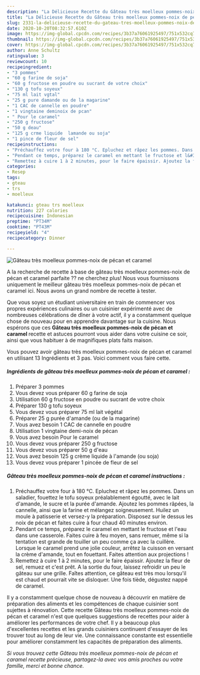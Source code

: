 ```yaml
---
description: "La Délicieuse Recette du Gâteau très moelleux pommes-noix de pécan et caramel"
title: "La Délicieuse Recette du Gâteau très moelleux pommes-noix de pécan et caramel"
slug: 2331-la-delicieuse-recette-du-gateau-tres-moelleux-pommes-noix-de-pecan-et-caramel
date: 2020-10-20T08:32:57.610Z
image: https://img-global.cpcdn.com/recipes/3b37a76061925497/751x532cq70/gateau-tres-moelleux-pommes-noix-de-pecan-et-caramel-photo-principale-de-la-recette.jpg
thumbnail: https://img-global.cpcdn.com/recipes/3b37a76061925497/751x532cq70/gateau-tres-moelleux-pommes-noix-de-pecan-et-caramel-photo-principale-de-la-recette.jpg
cover: https://img-global.cpcdn.com/recipes/3b37a76061925497/751x532cq70/gateau-tres-moelleux-pommes-noix-de-pecan-et-caramel-photo-principale-de-la-recette.jpg
author: Anne Schultz
ratingvalue: 3
reviewcount: 10
recipeingredient:
- "3 pommes"
- "60 g farine de soja"
- "60 g fructose en poudre ou sucrant de votre choix"
- "130 g tofu soyeux"
- "75 ml lait vgtal"
- "25 g pure damande ou de la magarine"
- "1 CAC de cannelle en poudre"
- "1 vingtaine deminoix de pcan"
- " Pour le caramel"
- "250 g fructose"
- "50 g deau"
- "125 g crme liquide  lamande ou soja"
- "1 pince de fleur de sel"
recipeinstructions:
- "Préchauffez votre four à 180 °C. Epluchez et râpez les pommes. Dans un saladier, fouettez le tofu soyeux préalablement égoutté, avec le lait d&#39;amande, le sucre et la purée d&#39;amande. Ajoutez les pommes râpées, la cannelle, ainsi que la farine et mélangez soigneusement. Huilez un moule à patisserie et versez-y la préparation. Disposez sur le dessus les noix de pécan et faites cuire à four chaud 40 minutes environ."
- "Pendant ce temps, préparez le caramel en mettant le fructose et l&#39;eau dans une casserole. Faites cuire à feu moyen, sans remuer, même si la tentation est grande de touiller un peu comme ça avec la cuillère. Lorsque le caramel prend une jolie couleur, arrêtez la cuisson en versant la crème d&#39;amande, tout en fouettant. Faites attention aux projections !"
- "Remettez à cuire 1 à 2 minutes, pour le faire épaissir. Ajoutez la fleur de sel, remuez et c&#39;est prêt. A la sortie du four, laissez refroidir un peu le gâteau sur une grille. Faîtes attention, ce gâteau est très mou lorsqu&#39;il est chaud et pourrait vite se disloquer. Une fois tiède, dégustez nappé de caramel."
categories:
- Resep
tags:
- gteau
- trs
- moelleux

katakunci: gteau trs moelleux 
nutrition: 227 calories
recipecuisine: Indonesian
preptime: "PT34M"
cooktime: "PT43M"
recipeyield: "4"
recipecategory: Dinner

---
```



![Gâteau très moelleux pommes-noix de pécan et caramel](https://img-global.cpcdn.com/recipes/3b37a76061925497/751x532cq70/gateau-tres-moelleux-pommes-noix-de-pecan-et-caramel-photo-principale-de-la-recette.jpg)

A la recherche de recette à base de gâteau très moelleux pommes-noix de pécan et caramel parfaite ?? ne cherchez plus! Nous vous fournissons uniquement le meilleur gâteau très moelleux pommes-noix de pécan et caramel ici. Nous avons un grand nombre de recette à tester.

Que vous soyez un étudiant universitaire en train de commencer vos propres expériences culinaires ou un cuisinier expérimenté avec de nombreuses célébrations de dîner à votre actif, il y a constamment quelque chose de nouveau pour en apprendre davantage sur la cuisine. Nous espérons que ces <strong> Gâteau très moelleux pommes-noix de pécan et caramel </strong> recette et astuces pourront vous aider dans votre cuisine ce soir, ainsi que vous habituer à de magnifiques plats faits maison.

<!--inarticleads1-->

Vous pouvez avoir gâteau très moelleux pommes-noix de pécan et caramel en utilisant 13 Ingrédients et 3 pas. Voici comment vous faire cette.

##### Ingrédients de gâteau très moelleux pommes-noix de pécan et caramel :

1. Préparer 3 pommes
1. Vous devez vous préparer 60 g farine de soja
1. Utilisation 60 g fructose en poudre ou sucrant de votre choix
1. Préparer 130 g tofu soyeux
1. Vous devez vous préparer 75 ml lait végétal
1. Préparer 25 g purée d&#39;amande (ou de la magarine)
1. Vous avez besoin 1 CAC de cannelle en poudre
1. Utilisation 1 vingtaine demi-noix de pécan
1. Vous avez besoin  Pour le caramel
1. Vous devez vous préparer 250 g fructose
1. Vous devez vous préparer 50 g d&#39;eau
1. Vous avez besoin 125 g crème liquide à l&#39;amande (ou soja)
1. Vous devez vous préparer 1 pincée de fleur de sel




<!--inarticleads2-->

##### Gâteau très moelleux pommes-noix de pécan et caramel instructions :

1. Préchauffez votre four à 180 °C. Epluchez et râpez les pommes. Dans un saladier, fouettez le tofu soyeux préalablement égoutté, avec le lait d&#39;amande, le sucre et la purée d&#39;amande. Ajoutez les pommes râpées, la cannelle, ainsi que la farine et mélangez soigneusement. Huilez un moule à patisserie et versez-y la préparation. Disposez sur le dessus les noix de pécan et faites cuire à four chaud 40 minutes environ.
1. Pendant ce temps, préparez le caramel en mettant le fructose et l&#39;eau dans une casserole. Faites cuire à feu moyen, sans remuer, même si la tentation est grande de touiller un peu comme ça avec la cuillère. Lorsque le caramel prend une jolie couleur, arrêtez la cuisson en versant la crème d&#39;amande, tout en fouettant. Faites attention aux projections !
1. Remettez à cuire 1 à 2 minutes, pour le faire épaissir. Ajoutez la fleur de sel, remuez et c&#39;est prêt. A la sortie du four, laissez refroidir un peu le gâteau sur une grille. Faîtes attention, ce gâteau est très mou lorsqu&#39;il est chaud et pourrait vite se disloquer. Une fois tiède, dégustez nappé de caramel.




<!--inarticleads1-->

<p>
Il y a constamment quelque chose de nouveau à découvrir en matière de préparation des aliments et les compétences de chaque cuisinier sont sujettes à rénovation. Cette recette Gâteau très moelleux pommes-noix de pécan et caramel n'est que quelques suggestions de recettes pour aider à améliorer les performances de votre chef. Il y a beaucoup plus d'excellentes recettes et les grands cuisiniers continuent d'essayer de les trouver tout au long de leur vie. Une connaissance constante est essentielle pour améliorer constamment les capacités de préparation des aliments.
</p>

<p>
<i>Si vous trouvez cette Gâteau très moelleux pommes-noix de pécan et caramel recette précieuse, partagez-la avec vos amis proches ou votre famille, merci et bonne chance.</i>
</p>
